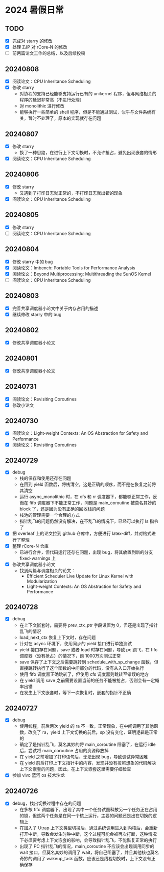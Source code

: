 # 2024 暑假日常

## TODO

- [x] 完成对 starry 的修改
- [x] 处理 ZJP 对 rCore-N 的修改
- [ ] 前两篇论文工作的总结，以及后续投稿

## 20240808

- [x] 阅读论文：CPU Inheritance Scheduling
- [x] 修改 starry
  - 对协程的支持已经能够支持运行已有的 unikernel 程序，但与网络相关的程序的延迟非常高（不进行处理）
  - 对 monolithic 进行修改
  - 能够执行一些简单的 shell 程序，但是不能通过测试，似乎与文件系统有关，暂时不处理了，原本的实现就存在问题

## 20240807

- [x] 修改 starry
  - 换了一种思路，在进行上下文切换时，不允许抢占，避免出现嵌套的情形
- [x] 阅读论文：CPU Inheritance Scheduling

## 20240806

- [x] 修改 starry
  - 又遇到了打印日志就正常的，不打印日志就出错的现象
- [x] 阅读论文：CPU Inheritance Scheduling

## 20240805

- [x] 修改 starry
- [ ] 阅读论文：CPU Inheritance Scheduling

## 20240804

- [x] 修改 starry 中的 bug
- [x] 阅读论文：lmbench: Portable Tools for Performance Analysis
- [x] 阅读论文：Beyond Multiprocessing: Multithreading the SunOS Kernel
- [ ] 阅读论文：CPU Inheritance Scheduling

## 20240803

- [x] 完善共享调度器小论文中关于内存占用的描述
- [x] 继续修改 starry 中的 bug

## 20240802

- [x] 修改共享调度器小论文

## 20240801

- [x] 修改共享调度器小论文

## 20240731

- [x] 阅读论文：Revisiting Coroutines
- [x] 修改小论文

## 20240730

- [x] 阅读论文：Light-weight Contexts: An OS Abstraction for Safety and Performance
- [x] 阅读论文：Revisiting Coroutines

## 20240729

- [x] debug
  - 栈的保存和使用还存在问题
  - 在回到 yield 函数后，将栈清空，这是正确的顺序，而不是在恢复之前将其清空
  - 运行 async_monolithic 时，在 cfs 和 rr 调度器下，都能够正常工作，反而在 fifo 调度器下不能正常工作，问题是 main_coroutine 被莫名其妙的 block 了，还是因为没有正确的回收栈的问题
  - 栈池的管理需要一个合理的方式
  - 指针乱飞的问题仍然没有解决，在不乱飞的情况下，已经可以执行 ls 指令了
- [x] 把 overleaf 上的论文拉到 github 仓库中，方便进行 latex-diff，并对格式进行了整理
- [x] 整理 rCore-N 仓库
  - 已进行合并，但代码运行还存在问题，出现 bug，将其放置到新的分支 fixed-warnings 上
- [x] 修改共享调度器小论文
  - 找到两篇与调度相关的论文：
    - Efficient Scheduler Live Update for Linux Kernel with Modularization
    - Light-weight Contexts: An OS Abstraction for Safety and Performance

## 20240728

- [x] debug
  - 在上下文嵌套时，需要将 prev_ctx_ptr 字段设置为 0，但还是出现了指针乱飞的情况
  - load_next_ctx 恢复上下文时，存在问题
  - 针对在 async 环境下，使用同步的 yield 接口进行单独测试
  - yield 接口存在问题，save 或者 load 时存在问题，导致 pc 跑飞，在 fifo 调度器（没有抢占）的情况下，跑 1000万次测试正常
  - save 保存了上下文之后需要跳转到 schedule_with_sp_change 函数，但直接跳转执行了这个函数的中间部分的代码，没有从入口开始执行
  - 使用 fifo 调度器正确跳转了，但使用 cfs 调度器则跳转至错误的地方
  - 在 yield 调用 save 之前需要设置当前的任务不能被抢占，否则会有一定概率出错
  - 在发生上下文嵌套时，等下一次恢复时，嵌套的指针不正确

## 20240727

- [x] debug
  - 使用线程，前后两次 yield 的 ra 不一致，正常现象，在中间调用了其他函数，改变了 ra，yield 上下文切换的前后，sp 没有变化，证明逻辑是正常的
  - 确定了是指针乱飞，莫名其妙的将 main_coroutine 阻塞了，在运行 idle 后，尝试将 main_coroutine 占用的资源释放掉
  - 在 yield 之前增加了打印语句后，无法出现 bug，导致调试异常困难
  - 在 yield 前后打印上下文指针中的内容，发现并没有按照想象的代码解决上下文嵌套的问题，因此，在上下文嵌套这里需要仔细检查
- [x] 参加 vivo 蓝河 os 技术沙龙

## 20240726

- [x] debug，找出切换过程中存在的问题
  - 在多核 fifo 调度器下，出现了其中一个任务试图释放另一个任务正在占用的锁，但这两个任务是在同一个核上运行，主要的问题还是出在切换的逻辑上
  - 在加入了 Utrap 上下文类型切换后，通过系统调用进入到内核后，会重新打开中断，导致会发生时钟中断，这个过程可能会被再次打断，这种情况下必须要考虑上下文嵌套的影响，会导致指针乱飞，不能恢复正常的执行
  - 出现了 PC 指针乱飞的情况，main_coroutine 不应该会出现调用同步的 wait 接口，但莫名其妙的调用了 wait，将自己阻塞了，并且其他核也莫名奇妙的调用了 wakeup_task 函数，应该还是线程切换时，上下文没有正确保存
